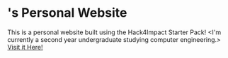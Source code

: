 # <Kris Huang>'s Personal Website
This is a personal website built using the Hack4Impact Starter Pack!
<I'm currently a second year undergraduate studying computer engineering.>
[Visit it Here!](https://github.com/taemye0ng/taemye0ng.github.io)
